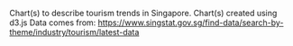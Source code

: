 Chart(s) to describe tourism trends in Singapore. Chart(s) created using d3.js
Data comes from: https://www.singstat.gov.sg/find-data/search-by-theme/industry/tourism/latest-data
